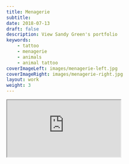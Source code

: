 ```yaml
---
title: Menagerie
subtitle:
date: 2018-07-13
draft: false
description: View Sandy Green's portfolio
keywords:
    - tattoo
    - menagerie
    - animals
    - animal tattoo
coverImageLeft: images/menagerie-left.jpg
coverImageRight: images/menagerie-right.jpg
layout: work
weight: 3
---
```



<!-- LightWidget WIDGET --><script src="https://cdn.lightwidget.com/widgets/lightwidget.js"></script><iframe src="https://cdn.lightwidget.com/widgets/4fa3af7d09b451678324b28c71dc63bb.html" scrolling="no" allowtransparency="true" class="lightwidget-widget" id="gal"></iframe>
